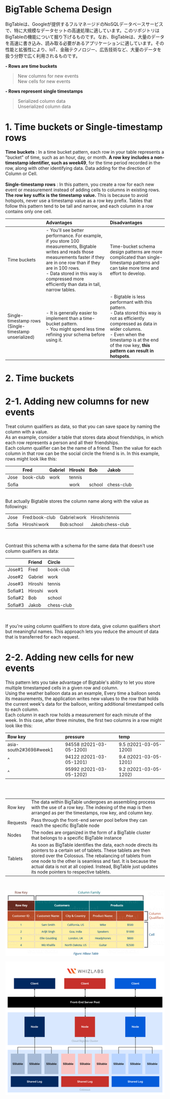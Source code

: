 # BigTable Schema Design

BigTableは、Googleが提供するフルマネージドのNoSQLデータベースサービスで、特に大規模なデータセットの高速処理に適しています。このリポジトリはBigTableの機能について掘り下げるものです。なお、BigTableは、大量のデータを高速に書き込み、読み取る必要があるアプリケーションに適しています。その性能と拡張性により、IoT、金融テクノロジー、広告技術など、大量のデータを扱う分野で広く利用されるものです。

**- Rows are time buckets**<br>
> New columns for new events <br>
> New cells for new events

**- Rows represent single timestamps**
> Serialized column data <br>
> Unserialized column data

# 1. Time buckets or Single-timestamp rows
**Time buckets** : In a time bucket pattern, each row in your table represents a "bucket" of time, such as an hour, day, or month. **A row key includes a non-timestamp identifier, such as week49**, for the time period recorded in the row, along with other identifying data. Data adding for the direction of Column or Cell.<br><br>
**Single-timestamp rows** : In this pattern, you create a row for each new event or measurement instead of adding cells to columns in existing rows. **The row key suffix is the timestamp value.** This is because to avoid hotspots, never use a timestamp value as a row key prefix. Tables that follow this pattern tend to be tall and narrow, and each column in a row contains only one cell. <br>

| | Advantages | Disadvantages |
|:---|:---|:---|
| Time buckets | - You'll see better performance. For example, if you store 100 measurements, Bigtable writes and reads those measurements faster if they are in one row than if they are in 100 rows. <br> - Data stored in this way is compressed more efficiently than data in tall, narrow tables. <br>| Time-bucket schema design patterns are more complicated than single-timestamp patterns and can take more time and effort to develop. |
| Single-timestamp rows (Single-timestamp unserialized) | - It is generally easier to implement than a time-bucket pattern. <br> - You might spend less time refining your schema before using it. | - Bigtable is less performant with this pattern. <br>- Data stored this way is not as efficiently compressed as data in wider columns. <br> - Even when the timestamp is at the end of the row key, **this pattern can result in hotspots**. <br>|

# 2. Time buckets
# 2-1. Adding new columns for new events
Treat column qualifiers as data, so that you can save space by naming the column with a value.<br>
As an example, consider a table that stores data about friendships, in which each row represents a person and all their friendships.<br>
Each column qualifier can be the name of a friend. Then the value for each column in that row can be the social circle the friend is in. In this example, rows might look like this:<br>

| | Fred | Gabriel | Hiroshi | Bob | Jakob |
|:---|:---|:---|:---|:---|:---|
| Jose | book-club | work | tennis | | |
| Sofia | | | work | school | chess-club |
<br>
But actually Bigtable stores the column name along with the value as followings:

| | | | |
|:---|:---|:---|:---|
| Jose | Fred:book-club | Gabriel:work | Hiroshi:tennis |
| Sofia | Hiroshi:work | Bob:school | Jakob:chess-club |
<br>

Contrast this schema with a schema for the same data that doesn't use column qualifiers as data:<br>

| | Friend | Circle |
|:---|:---|:---|
| Jose#1| Fred | book-club |
| Jose#2| Gabriel | work |
| Jose#3| Hiroshi | tennis |
| Sofia#1| Hiroshi | work |
| Sofia#2| Bob | school |
| Sofia#3| Jakob | chess-club |
<br>

If you're using column qualifiers to store data, give column qualifiers short but meaningful names. This approach lets you reduce the amount of data that is transferred for each request. 

# 2-2. Adding new cells for new events
This pattern lets you take advantage of Bigtable's ability to let you store multiple timestamped cells in a given row and column.<br>
Using the weather balloon data as an example, Every time a balloon sends its measurements, the application writes new values to the row that holds the current week's data for the balloon, writing additional timestamped cells to each column.<br>
Each column in each row holds a measurement for each minute of the week. In this case, after three minutes, the first two columns in a row might look like this:<br>


| Row key |	pressure	| temp |
|:---|:---|:---|
| asia-south2#3698#week1 |	94558 (t2021-03-05-1200)	| 9.5 (t2021-03-05-1200) |
| ^ | 94122 (t2021-03-05-1201)	| 9.4 (t2021-03-05-1201) |
| ^ | 95992 (t2021-03-05-1202)	| 9.2 (t2021-03-05-1202) |

<br><br>


| | | |
|:---|:---|:---|
| Row key | The data within BigTable undergoes an assembling process with the use of a row key. The indexing of the map is then arranged as per the timestamps, row key, and column key. | |
| Requests| Pass through the front-end server pool before they can reach the specific BigTable node | |
| Nodes | The nodes are organized in the form of a BigTable cluster that belongs to a specific BigTable instance | |
| Tablets | As soon as BigTable identifies the data, each node directs its pointers to a certain set of tablets. These tablets are then stored over the Colossus. The rebalancing of tablets from one node to the other is seamless and fast. It is because the actual data is not at all copied. Instead, BigTable just updates its node pointers to respective tablets. | |

<br>

![cloumnQualifiers.png](https://github.com/developer-onizuka/BigTable/blob/main/columnQualifiers.png)

![Bigtable-architecture.png](https://github.com/developer-onizuka/BigTable/blob/main/Bigtable-architecture.png)
